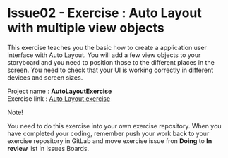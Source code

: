 # Issue02 - Exercise : Auto Layout with multiple view objects
This exercise teaches you the basic how to create a application user interface 
with Auto Layout. You will add a few view objects to your storyboard and you 
need to position those to the different places in the screen. You need to 
check that your UI is working correctly in different devices and screen sizes.

Project name : **AutoLayoutExercise**  
Exercise link : [Auto Layout exercise](http://ttow0640.pages.labranet.jamk.fi/iOS-Application-Development-Materials/exercises/autolayout/index.html)

Note!

You need to do this exercise into your own exercise repository. When you
have completed your coding, remember push your work back to your exercise 
repository in GitLab and move exercise issue fron <b>Doing</b> to <b>In review</b> list in Issues Boards.